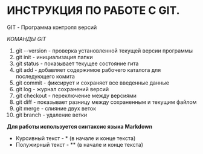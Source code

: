 # ИНСТРУКЦИЯ ПО РАБОТЕ С GIT.

GIT - Программа контроля версий

*КОМАНДЫ GIT*
1. git --version - проверка установленной текущей версии программы
2. git init - инициализация папки
3. git status - показывает текущее состояние гита
4. git add - добавляет содержимое рабочего каталога для последующего комита
5. git commit - фиксирует и сохраняет все введенные данные
6. git log - журнал сохранений версий
7. git checkout - переключение между версиями
8. git diff - показывает разницу между сохраненным и текущим файлом
9. git merge - слияние двух веток
10. git branch - удаление ветки

**Для работы используется синтаксис языка Markdown**
* Курсивный текст - * (в начале и конце текста)
* Полужирный текст - ** (в начале и конце текста)
